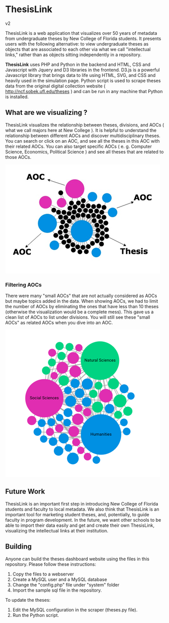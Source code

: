 # ThesisLink
v2

ThesisLink is a web application that visualizes over 50 years of metadata from undergraduate theses by New College of Florida students. It presents users with the following alternative: to view undergraduate theses as objects that are associated to each other via what we call "intellectual links," rather than as objects sitting independently in a repository.

**ThesisLink** uses PHP and Python in the backend and HTML, CSS and Javascript with Jquery and D3 libraries in the frontend. D3.js is a powerful Javascript library that brings data to life using HTML, SVG, and CSS and heavily used in the simulation page. Python script is used to scrape theses data from the original digital collection website ( http://ncf.sobek.ufl.edu/theses ) and can be run in any machine that Python is installed.

## What are we visualizing ?

ThesisLink visualizes the relationship between theses, divisions, and AOCs ( what we call majors here at New College ). It is helpful to understand the relationship between different AOCs and discover multidisciplinary theses. You can search or click on an AOC, and see all the theses in this AOC with their related AOCs. You can also target specific AOCs ( e. g. Computer Science, Economics, Political Science ) and see all theses that are related to those AOCs. 

![Screenshot](assets/screenshot.jpeg)

### Filtering AOCs

There were many "small AOCs" that are not actually considered as AOCs but maybe topics added in the data. When showing AOCs, we had to limit the number of AOCs by eliminating the ones that have less than 10 theses (otherwise the visualization would be a complete mess). This gave us a clean list of AOCs to list under divisions. You will still see these "small AOCs" as related AOCs when you dive into an AOC.

![Screenshot](assets/screenshot.png)

## Future Work

ThesisLink is an important first step in introducing New College of Florida students and faculty to local metadata. We also think that ThesisLink is an important tool for marketing student theses, and, potentially, to guide faculty in program development. In the future, we want other schools to be able to import their data easily and get and create their own ThesisLink, visualizing the intellectual links at their institution.

## Building

Anyone can build the theses dashboard website using the files in this repository. Please follow these instructions:

1. Copy the files to a webserver
2. Create a MySQL user and a MySQL database
3. Change the "config.php" file under "system" folder
4. Import the sample sql file in the repository.

To update the theses:

1. Edit the MySQL configuration in the scraper (theses.py file).
2. Run the Python script.

